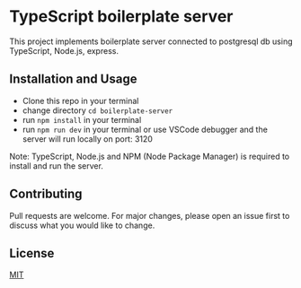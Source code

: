 # TypeScript boilerplate server

This project implements boilerplate server connected to postgresql db using TypeScript, Node.js, express.

## Installation and Usage

- Clone this repo in your terminal
- change directory `cd boilerplate-server`
- run `npm install` in your terminal
- run `npm run dev` in your terminal or use VSCode debugger and the server will run locally on port: 3120

Note: TypeScript, Node.js and NPM (Node Package Manager) is required to install and run the server.

## Contributing

Pull requests are welcome. For major changes, please open an issue first to discuss what you would like to change.

## License

[MIT](https://choosealicense.com/licenses/mit/)
